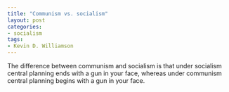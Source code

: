 ```yaml
---
title: "Communism vs. socialism"
layout: post
categories:
- socialism
tags:
- Kevin D. Williamson
---
```


The difference between communism and socialism is that under socialism central planning ends with a gun in your face, whereas under communism central planning begins with a gun in your face.
